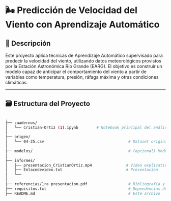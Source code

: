 # 🌬️ Predicción de Velocidad del Viento con Aprendizaje Automático

## 📌 Descripción

Este proyecto aplica técnicas de Aprendizaje Automático supervisado para predecir la velocidad del viento, utilizando datos meteorológicos provistos por la Estación Astronómica Río Grande (EARG). El objetivo es construir un modelo capaz de anticipar el comportamiento del viento a partir de variables como temperatura, presión, ráfaga máxima y otras condiciones climáticas.

---

## 🗃️ Estructura del Proyecto

```bash
.
├── cuadernos/
│   └── Cristian-Ortiz (1).ipynb        # Notebook principal del análisis
│
├── origen/
│   └── 04-25.csv                                     # Dataset original (abril 2025)
│
├── modelos/                                          # (opcional) Modelos entrenados exportados
│
├── informes/
│   ├── presentacion_CristianOrtiz.mp4               # Video explicativo del proyecto
│   ├── Enlacedevideo.txt                            # Presentación
│   └── 
│
├── referencias/1ra presentacion.pdf                  # Bibliografía y fuentes externas
├── requisitos.txt                                    # Dependencias del proyecto
├── README.md                                         # Este archivo
